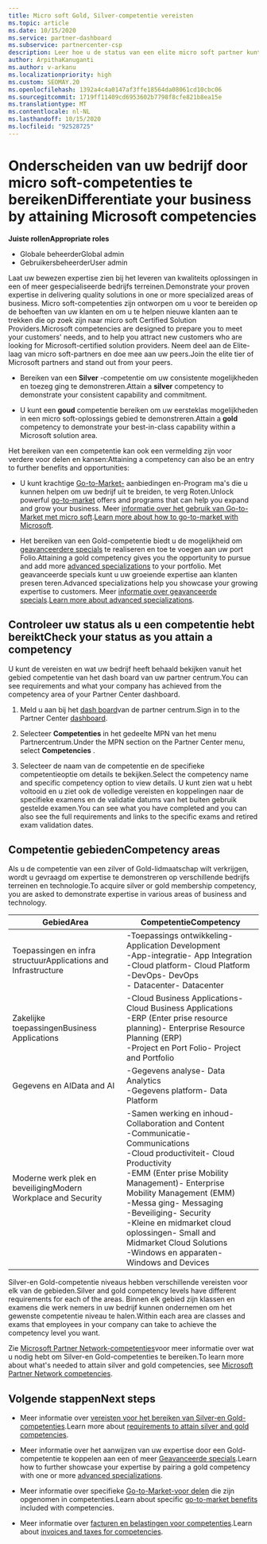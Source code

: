 ```yaml
---
title: Micro soft Gold, Silver-competentie vereisten
ms.topic: article
ms.date: 10/15/2020
ms.service: partner-dashboard
ms.subservice: partnercenter-csp
description: Leer hoe u de status van een elite micro soft partner kunt verdienen en nieuwe klanten kunt aantrekken door aan competentie vereisten te voldoen om Gold-en Silver-lidmaatschaps niveaus te verdienen.
author: ArpithaKanuganti
ms.author: v-arkanu
ms.localizationpriority: high
ms.custom: SEOMAY.20
ms.openlocfilehash: 1392a4c4a0147af3ffe18564da08061cd10cbc06
ms.sourcegitcommit: 1719ff11409cd6953602b7798f8cfe821b8ea15e
ms.translationtype: MT
ms.contentlocale: nl-NL
ms.lasthandoff: 10/15/2020
ms.locfileid: "92528725"
---
```

# <a name="differentiate-your-business-by-attaining-microsoft-competencies"></a><span data-ttu-id="b5304-103">Onderscheiden van uw bedrijf door micro soft-competenties te bereiken</span><span class="sxs-lookup"><span data-stu-id="b5304-103">Differentiate your business by attaining Microsoft competencies</span></span>

<span data-ttu-id="b5304-104">**Juiste rollen**</span><span class="sxs-lookup"><span data-stu-id="b5304-104">**Appropriate roles**</span></span>
- <span data-ttu-id="b5304-105">Globale beheerder</span><span class="sxs-lookup"><span data-stu-id="b5304-105">Global admin</span></span>
- <span data-ttu-id="b5304-106">Gebruikersbeheerder</span><span class="sxs-lookup"><span data-stu-id="b5304-106">User admin</span></span>

<span data-ttu-id="b5304-107">Laat uw bewezen expertise zien bij het leveren van kwaliteits oplossingen in een of meer gespecialiseerde bedrijfs terreinen.</span><span class="sxs-lookup"><span data-stu-id="b5304-107">Demonstrate your proven expertise in delivering quality solutions in one or more specialized areas of business.</span></span> <span data-ttu-id="b5304-108">Micro soft-competenties zijn ontworpen om u voor te bereiden op de behoeften van uw klanten en om u te helpen nieuwe klanten aan te trekken die op zoek zijn naar micro soft Certified Solution Providers.</span><span class="sxs-lookup"><span data-stu-id="b5304-108">Microsoft competencies are designed to prepare you to meet your customers' needs, and to help you attract new customers who are looking for Microsoft-certified solution providers.</span></span> <span data-ttu-id="b5304-109">Neem deel aan de Elite-laag van micro soft-partners en doe mee aan uw peers.</span><span class="sxs-lookup"><span data-stu-id="b5304-109">Join the elite tier of Microsoft partners and stand out from your peers.</span></span>

- <span data-ttu-id="b5304-110">Bereiken van een **Silver** -competentie om uw consistente mogelijkheden en toezeg ging te demonstreren.</span><span class="sxs-lookup"><span data-stu-id="b5304-110">Attain a **silver** competency to demonstrate your consistent capability and commitment.</span></span>

- <span data-ttu-id="b5304-111">U kunt een **goud** competentie bereiken om uw eersteklas mogelijkheden in een micro soft-oplossings gebied te demonstreren.</span><span class="sxs-lookup"><span data-stu-id="b5304-111">Attain a **gold** competency to demonstrate your best-in-class capability within a Microsoft solution area.</span></span>

<span data-ttu-id="b5304-112">Het bereiken van een competentie kan ook een vermelding zijn voor verdere voor delen en kansen:</span><span class="sxs-lookup"><span data-stu-id="b5304-112">Attaining a competency can also be an entry to further benefits and opportunities:</span></span>

- <span data-ttu-id="b5304-113">U kunt krachtige [Go-to-Market-](mpn-learn-about-go-to-market-benefits.md) aanbiedingen en-Program ma's die u kunnen helpen om uw bedrijf uit te breiden, te verg Roten.</span><span class="sxs-lookup"><span data-stu-id="b5304-113">Unlock powerful [go-to-market](mpn-learn-about-go-to-market-benefits.md) offers and programs that can help you expand and grow your business.</span></span> <span data-ttu-id="b5304-114">Meer [informatie over het gebruik van Go-to-Market met micro soft](https://partner.microsoft.com/solutions/go-to-market).</span><span class="sxs-lookup"><span data-stu-id="b5304-114">[Learn more about how to go-to-market with Microsoft](https://partner.microsoft.com/solutions/go-to-market).</span></span>

- <span data-ttu-id="b5304-115">Het bereiken van een Gold-competentie biedt u de mogelijkheid om [geavanceerdere specials](advanced-specializations.md) te realiseren en toe te voegen aan uw port Folio.</span><span class="sxs-lookup"><span data-stu-id="b5304-115">Attaining a gold competency gives you the opportunity to pursue and add more [advanced specializations](advanced-specializations.md) to your portfolio.</span></span> <span data-ttu-id="b5304-116">Met geavanceerde specials kunt u uw groeiende expertise aan klanten presen teren.</span><span class="sxs-lookup"><span data-stu-id="b5304-116">Advanced specializations help you showcase your growing expertise to customers.</span></span> <span data-ttu-id="b5304-117">Meer [informatie over geavanceerde specials](https://partner.microsoft.com/membership/advanced-specialization).</span><span class="sxs-lookup"><span data-stu-id="b5304-117">[Learn more about advanced specializations](https://partner.microsoft.com/membership/advanced-specialization).</span></span>

## <a name="check-your-status-as-you-attain-a-competency"></a><span data-ttu-id="b5304-118">Controleer uw status als u een competentie hebt bereikt</span><span class="sxs-lookup"><span data-stu-id="b5304-118">Check your status as you attain a competency</span></span>

<span data-ttu-id="b5304-119">U kunt de vereisten en wat uw bedrijf heeft behaald bekijken vanuit het gebied competentie van het dash board van uw partner centrum.</span><span class="sxs-lookup"><span data-stu-id="b5304-119">You can see requirements and what your company has achieved from the competency area of your Partner Center dashboard.</span></span>

1. <span data-ttu-id="b5304-120">Meld u aan bij het [dash board](https://partner.microsoft.com/dashboard/home)van de partner centrum.</span><span class="sxs-lookup"><span data-stu-id="b5304-120">Sign in to the Partner Center [dashboard](https://partner.microsoft.com/dashboard/home).</span></span>

2. <span data-ttu-id="b5304-121">Selecteer **Competenties** in het gedeelte MPN van het menu Partnercentrum.</span><span class="sxs-lookup"><span data-stu-id="b5304-121">Under the MPN section on the Partner Center menu, select **Competencies** .</span></span>

3. <span data-ttu-id="b5304-122">Selecteer de naam van de competentie en de specifieke competentieoptie om details te bekijken.</span><span class="sxs-lookup"><span data-stu-id="b5304-122">Select the competency name and specific competency option to view details.</span></span> <span data-ttu-id="b5304-123">U kunt zien wat u hebt voltooid en u ziet ook de volledige vereisten en koppelingen naar de specifieke examens en de validatie datums van het buiten gebruik gestelde examen.</span><span class="sxs-lookup"><span data-stu-id="b5304-123">You can see what you have completed and you can also see the full requirements and links to the specific exams and retired exam validation dates.</span></span>

## <a name="competency-areas"></a><span data-ttu-id="b5304-124">Competentie gebieden</span><span class="sxs-lookup"><span data-stu-id="b5304-124">Competency areas</span></span>

<span data-ttu-id="b5304-125">Als u de competentie van een zilver of Gold-lidmaatschap wilt verkrijgen, wordt u gevraagd om expertise te demonstreren op verschillende bedrijfs terreinen en technologie.</span><span class="sxs-lookup"><span data-stu-id="b5304-125">To acquire silver or gold membership competency, you are asked to demonstrate expertise in various areas of business and technology.</span></span>

|<span data-ttu-id="b5304-126">**Gebied**</span><span class="sxs-lookup"><span data-stu-id="b5304-126">**Area**</span></span>            |<span data-ttu-id="b5304-127">**Competentie**</span><span class="sxs-lookup"><span data-stu-id="b5304-127">**Competency**</span></span>                    |
|--------------------|--------------------------------|
|<span data-ttu-id="b5304-128">Toepassingen en infra structuur</span><span class="sxs-lookup"><span data-stu-id="b5304-128">Applications and Infrastructure</span></span>| <span data-ttu-id="b5304-129">-Toepassings ontwikkeling</span><span class="sxs-lookup"><span data-stu-id="b5304-129">- Application Development</span></span><br/> <span data-ttu-id="b5304-130">-App-integratie</span><span class="sxs-lookup"><span data-stu-id="b5304-130">- App Integration</span></span><br/> <span data-ttu-id="b5304-131">-Cloud platform</span><span class="sxs-lookup"><span data-stu-id="b5304-131">- Cloud Platform</span></span><br/> <span data-ttu-id="b5304-132">-DevOps</span><span class="sxs-lookup"><span data-stu-id="b5304-132">- DevOps</span></span><br/> <span data-ttu-id="b5304-133">- Datacenter</span><span class="sxs-lookup"><span data-stu-id="b5304-133">- Datacenter</span></span> |
|<span data-ttu-id="b5304-134">Zakelijke toepassingen</span><span class="sxs-lookup"><span data-stu-id="b5304-134">Business Applications</span></span> | <span data-ttu-id="b5304-135">-Cloud Business Applications</span><span class="sxs-lookup"><span data-stu-id="b5304-135">- Cloud Business Applications</span></span></br> <span data-ttu-id="b5304-136">-ERP (Enter prise resource planning)</span><span class="sxs-lookup"><span data-stu-id="b5304-136">- Enterprise Resource Planning (ERP)</span></span></br> <span data-ttu-id="b5304-137">-Project en Port Folio</span><span class="sxs-lookup"><span data-stu-id="b5304-137">- Project and Portfolio</span></span> |
|<span data-ttu-id="b5304-138">Gegevens en AI</span><span class="sxs-lookup"><span data-stu-id="b5304-138">Data and AI</span></span>| <span data-ttu-id="b5304-139">-Gegevens analyse</span><span class="sxs-lookup"><span data-stu-id="b5304-139">- Data Analytics</span></span><br/> <span data-ttu-id="b5304-140">-Gegevens platform</span><span class="sxs-lookup"><span data-stu-id="b5304-140">- Data Platform</span></span> |
|<span data-ttu-id="b5304-141">Moderne werk plek en beveiliging</span><span class="sxs-lookup"><span data-stu-id="b5304-141">Modern Workplace and Security</span></span> | <span data-ttu-id="b5304-142">-Samen werking en inhoud</span><span class="sxs-lookup"><span data-stu-id="b5304-142">- Collaboration and Content</span></span><br/> <span data-ttu-id="b5304-143">-Communicatie</span><span class="sxs-lookup"><span data-stu-id="b5304-143">- Communications</span></span><br/> <span data-ttu-id="b5304-144">-Cloud productiviteit</span><span class="sxs-lookup"><span data-stu-id="b5304-144">- Cloud Productivity</span></span><br/> <span data-ttu-id="b5304-145">-EMM (Enter prise Mobility Management)</span><span class="sxs-lookup"><span data-stu-id="b5304-145">- Enterprise Mobility Management (EMM)</span></span><br/> <span data-ttu-id="b5304-146">-Messa ging</span><span class="sxs-lookup"><span data-stu-id="b5304-146">- Messaging</span></span><br/> <span data-ttu-id="b5304-147">-Beveiliging</span><span class="sxs-lookup"><span data-stu-id="b5304-147">- Security</span></span><br/> <span data-ttu-id="b5304-148">-Kleine en midmarket cloud oplossingen</span><span class="sxs-lookup"><span data-stu-id="b5304-148">- Small and Midmarket Cloud Solutions</span></span><br/> <span data-ttu-id="b5304-149">-Windows en apparaten</span><span class="sxs-lookup"><span data-stu-id="b5304-149">- Windows and Devices</span></span> |

<span data-ttu-id="b5304-150">Silver-en Gold-competentie niveaus hebben verschillende vereisten voor elk van de gebieden.</span><span class="sxs-lookup"><span data-stu-id="b5304-150">Silver and gold competency levels have different requirements for each of the areas.</span></span> <span data-ttu-id="b5304-151">Binnen elk gebied zijn klassen en examens die werk nemers in uw bedrijf kunnen ondernemen om het gewenste competentie niveau te halen.</span><span class="sxs-lookup"><span data-stu-id="b5304-151">Within each area are classes and exams that employees in your company can take to achieve the competency level you want.</span></span> 

<span data-ttu-id="b5304-152">Zie [Microsoft Partner Network-competenties](https://partner.microsoft.com/membership/competencies)voor meer informatie over wat u nodig hebt om Silver-en Gold-competenties te bereiken.</span><span class="sxs-lookup"><span data-stu-id="b5304-152">To learn more about what's needed to attain silver and gold competencies, see [Microsoft Partner Network competencies](https://partner.microsoft.com/membership/competencies).</span></span>

## <a name="next-steps"></a><span data-ttu-id="b5304-153">Volgende stappen</span><span class="sxs-lookup"><span data-stu-id="b5304-153">Next steps</span></span>

- <span data-ttu-id="b5304-154">Meer informatie over [vereisten voor het bereiken van Silver-en Gold-competenties](https://partner.microsoft.com/membership/competencies).</span><span class="sxs-lookup"><span data-stu-id="b5304-154">Learn more about [requirements to attain silver and gold competencies](https://partner.microsoft.com/membership/competencies).</span></span>

- <span data-ttu-id="b5304-155">Meer informatie over het aanwijzen van uw expertise door een Gold-competentie te koppelen aan een of meer [Geavanceerde specials](advanced-specializations.md).</span><span class="sxs-lookup"><span data-stu-id="b5304-155">Learn how to further showcase your expertise by pairing a gold competency with one or more [advanced specializations](advanced-specializations.md).</span></span>

- <span data-ttu-id="b5304-156">Meer informatie over specifieke [Go-to-Market-voor delen](mpn-learn-about-go-to-market-benefits.md) die zijn opgenomen in competenties.</span><span class="sxs-lookup"><span data-stu-id="b5304-156">Learn about specific [go-to-market benefits](mpn-learn-about-go-to-market-benefits.md) included with competencies.</span></span>

- <span data-ttu-id="b5304-157">Meer informatie over [facturen en belastingen voor competenties](mpn-view-print-maps-invoice.md).</span><span class="sxs-lookup"><span data-stu-id="b5304-157">Learn about [invoices and taxes for competencies](mpn-view-print-maps-invoice.md).</span></span>
